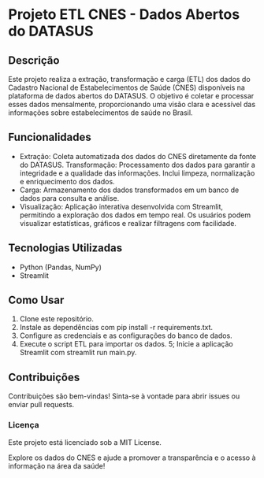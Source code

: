 # Projeto ETL CNES - Dados Abertos do DATASUS

## Descrição
Este projeto realiza a extração, transformação e carga (ETL) dos dados do Cadastro Nacional de Estabelecimentos de Saúde (CNES) disponíveis na plataforma de dados abertos do DATASUS. O objetivo é coletar e processar esses dados mensalmente, proporcionando uma visão clara e acessível das informações sobre estabelecimentos de saúde no Brasil.

## Funcionalidades
- Extração: Coleta automatizada dos dados do CNES diretamente da fonte do DATASUS.
Transformação: Processamento dos dados para garantir a integridade e a qualidade das informações. Inclui limpeza, normalização e enriquecimento dos dados.
- Carga: Armazenamento dos dados transformados em um banco de dados para consulta e análise.
- Visualização: Aplicação interativa desenvolvida com Streamlit, permitindo a exploração dos dados em tempo real. Os usuários podem visualizar estatísticas, gráficos e realizar filtragens com facilidade.

## Tecnologias Utilizadas
- Python (Pandas, NumPy)
- Streamlit

## Como Usar
1. Clone este repositório.
2. Instale as dependências com pip install -r requirements.txt.
3. Configure as credenciais e as configurações do banco de dados.
4. Execute o script ETL para importar os dados.
5; Inicie a aplicação Streamlit com streamlit run main.py.

## Contribuições
Contribuições são bem-vindas! Sinta-se à vontade para abrir issues ou enviar pull requests.

### Licença
Este projeto está licenciado sob a MIT License.

Explore os dados do CNES e ajude a promover a transparência e o acesso à informação na área da saúde!
